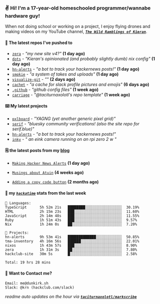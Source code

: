 ### ✌️ Hi! I'm a 17-year-old homeschooled programmer/wannabe hardware guy!

When not doing school or working on a project, I enjoy flying drones and making videos on my YouTube channel, [**_`The Wild Ramblings of Kieran`_**](https://youtube.com/@kieran.rambles).

#### 👷 The latest repos I've pushed to

- [`zera`](https://github.com/taciturnaxolotl/zera) - _"my new site v4?"_ **(1 day ago)**
- [`dots`](https://github.com/taciturnaxolotl/dots) - _"Kieran's opinionated (and probably slightly dumb) nix config"_ **(1 day ago)**
- [`hn-alerts`](https://github.com/taciturnaxolotl/hn-alerts) - _"a bot to track your hackernews posts!"_ **(1 day ago)**
- [`smokie`](https://github.com/taciturnaxolotl/smokie) - _"a system of takes and uploads"_ **(1 day ago)**
- [`visualize-git`](https://github.com/maxwofford/visualize-git) - _""_ **(2 days ago)**
- [`cachet`](https://github.com/taciturnaxolotl/cachet) - _"a cache for slack profile pictures and emojis"_ **(6 days ago)**
- [`.github`](https://github.com/taciturnaxolotl/.github) - _"github config files"_ **(1 week ago)**
- [`carriage`](https://github.com/taciturnaxolotl/carriage) - _"@taciturnaxolotl's repo template"_ **(1 week ago)**

#### ⌨️ My latest projects

- [`pxlboard`](https://github.com/taciturnaxolotl/pxlboard) - _"YAGNG (yet another generic pixel grid)"_
- [`serif`](https://github.com/taciturnaxolotl/serif) - _"bluesky community verifications! (also the site repo for serif.blue)"_
- [`hn-alerts`](https://github.com/taciturnaxolotl/hn-alerts) - _"a bot to track your hackernews posts!"_
- [`inky`](https://github.com/taciturnaxolotl/inky) - _" an eink camera running on an rpi zero 2 w "_

#### 🗒️ the latest posts from my [blog](https://dunkirk.sh)

- [`Making Hacker News Alerts`](https://dunkirk.sh/blog/hn-alerts/) **(1 day ago)**

- [`Musings about Atuin`](https://dunkirk.sh/blog/atuin/) **(4 weeks ago)**

- [`Adding a copy code button`](https://dunkirk.sh/blog/adding-a-copy-button/) **(2 months ago)**



#### 📡 my [_`hackatime`_](https://waka.hackclub.com) stats from the last week

```text
💾 Languages:
TypeScript      5h 52m 21s   ████████░░░░░░░░░░░░░░░░░  30.19%
HTML            2h 15m 23s   ███░░░░░░░░░░░░░░░░░░░░░░  11.60%
JavaScript      2h 14m 48s   ███░░░░░░░░░░░░░░░░░░░░░░  11.55%
Ruby            1h 51m 43s   ███░░░░░░░░░░░░░░░░░░░░░░  9.57%
Nix             1h 24m 0s    ██░░░░░░░░░░░░░░░░░░░░░░░  7.20%

💼 Projects:
hn-alerts       9h 53m 41s   █████████████░░░░░░░░░░░░  50.85%
tma-inventory   4h 16m 56s   ██████░░░░░░░░░░░░░░░░░░░  22.01%
nixos           1h 43m 57s   ███░░░░░░░░░░░░░░░░░░░░░░  8.90%
zera            1h 31m 3s    ██░░░░░░░░░░░░░░░░░░░░░░░  7.80%
hackclub-site   30m 5s       █░░░░░░░░░░░░░░░░░░░░░░░░  2.58%

Total: 19 hrs 28 mins
```

#### 📮 Want to Contact me?

```text
Email: me@dunkirk.sh
Slack: @krn (hackclub.com/slack)
```

_readme auto updates on the hour via [**`taciturnaxolotl/markscribe`**](https://github.com/taciturnaxolotl/markscribe)_
